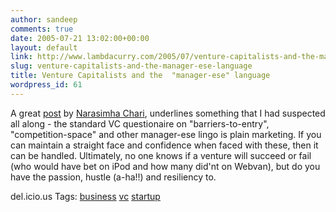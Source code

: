```yaml
---
author: sandeep
comments: true
date: 2005-07-21 13:02:00+00:00
layout: default
link: http://www.lambdacurry.com/2005/07/venture-capitalists-and-the-manager-ese-language/
slug: venture-capitalists-and-the-manager-ese-language
title: Venture Capitalists and the  "manager-ese" language
wordpress_id: 61
---
```


A great [post](http://www.venchar.com/2005/04/hustle_passion_.html) by  [Narasimha Chari](http://www.venchar.com/), underlines something that I had suspected all along - the standard VC questionaire on "barriers-to-entry", "competition-space" and other manager-ese lingo is plain marketing. If you can maintain a straight face and confidence when faced with these, then it can be handled. Ultimately, no one knows if a venture will succeed or fail (who would have bet on iPod and how many did'nt on Webvan), but do you have the passion, hustle (a-ha!!) and resiliency to.


del.icio.us Tags: [business](http://del.icio.us/sss8ue/business) [vc](http://del.icio.us/sss8ue/vc) [startup](http://del.icio.us/sss8ue/startup)
